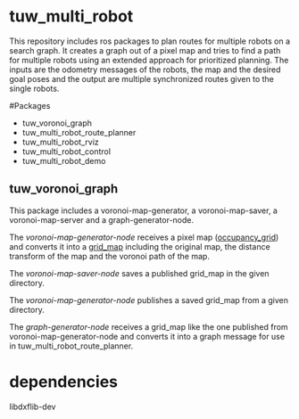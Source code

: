 # tuw\_multi\_robot
This repository includes ros packages to plan routes for multiple robots on a search graph. It creates a graph out of a pixel map and tries to find a path for multiple robots using an extended approach for prioritized planning. The inputs are the odometry messages of the robots, the map and the desired goal poses and the output are multiple synchronized routes given to the single robots. 

#Packages

* tuw\_voronoi\_graph
* tuw\_multi\_robot\_route\_planner
* tuw\_multi\_robot\_rviz
* tuw\_multi\_robot\_control
* tuw\_multi\_robot\_demo

## tuw\_voronoi\_graph
This package includes a voronoi-map-generator, a voronoi-map-saver, a voronoi-map-server and a graph-generator-node. 

The _voronoi-map-generator-node_ receives a pixel map ([occupancy\_grid](http://docs.ros.org/api/nav_msgs/html/msg/OccupancyGrid.html)) and converts it into a [grid\_map](http://wiki.ros.org/grid_map) including the original map, the distance transform of the map and the voronoi path of the map.

The _voronoi-map-saver-node_ saves a published grid\_map in the given directory.

The _voronoi-map-generator-node_ publishes a saved grid\_map from a given directory.

The _graph-generator-node_ receives a grid\_map like the one published from voronoi-map-generator-node and converts it into a graph message for use in tuw\_multi\_robot\_route\_planner.


# dependencies
libdxflib-dev

